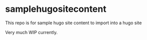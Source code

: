 # samplehugositecontent

This repo is for sample hugo site content to import into a hugo site

Very much WIP currently.

